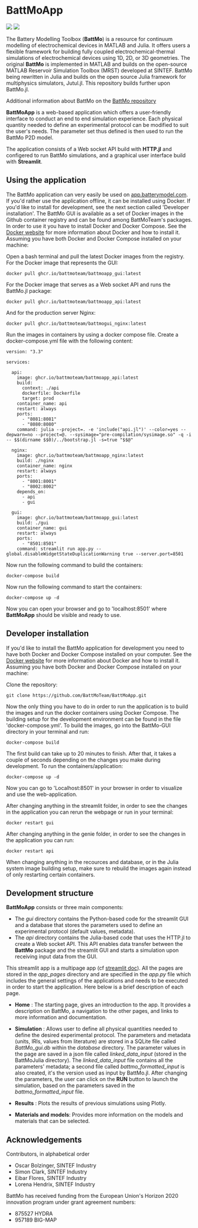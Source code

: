 # BattMoApp

[![](./python/resources/images/battmo_logo.png)](https://github.com/BattMoTeam/BattMo.git)
[![](https://zenodo.org/badge/410005581.svg)](https://zenodo.org/badge/latestdoi/410005581)

The Battery Modelling Toolbox (**BattMo**) is a resource for continuum modelling of electrochemical devices in MATLAB and Julia.
It offers users a flexible framework for building fully coupled electrochemical-thermal simulations of electrochemical
devices using 1D, 2D, or 3D geometries. The original **BattMo** is implemented in MATLAB and builds on the open-source MATLAB
Reservoir Simulation Toolbox (MRST) developed at SINTEF. BattMo being rewritten in Julia and builds on the open source Julia framework for multiphysics simulators, Jutul.jl. This repository builds further upon BattMo.jl.

Additional information about BattMo on the [BattMo repository](https://github.com/BattMoTeam/BattMo.git)

**BattMoApp** is a web-based application which offers a user-friendly interface to
conduct an end to end simulation experience. Each physical quantity needed to define an experimental protocol can be
modified to suit the user's needs. The parameter set thus defined is then used to run the BattMo P2D model.

The application consists of a Web socket API build with **HTTP.jl** and configered to run BattMo simulations, and a graphical user interface build with **Streamlit**.

## Using the application

The BattMo application can very easily be used on [app.batterymodel.com](http://app.batterymodel.com/). If you'd rather use the application offline, it can be installed using Docker. If you'd like to install for development, see the next section called 'Developer installation'. The BattMo GUI is available as a set of Docker images in the Github container registry and can be found among BattMoTeam's packages. In order to use it you have to install Docker and Docker Compose. See the [Docker website](https://www.docker.com/) for more information about Docker and how to install it. Assuming you have both Docker and Docker Compose installed on your machine:

Open a bash terminal and pull the latest Docker images from the registry. For the Docker image that represents the GUI:

```<bash>
docker pull ghcr.io/battmoteam/battmoapp_gui:latest
```

For the Docker image that serves as a Web socket API and runs the BattMo.jl package:

```<bash>
docker pull ghcr.io/battmoteam/battmoapp_api:latest
```

And for the production server Nginx:

```<bash>
docker pull ghcr.io/battmoteam/battmogui_nginx:latest
```

Run the images in containers by using a docker compose file. Create a docker-compose.yml file with the following content:

```<docker>
version: "3.3"

services:

  api:
    image: ghcr.io/battmoteam/battmoapp_api:latest
    build:
      context: ./api
      dockerfile: Dockerfile
      target: prod
    container_name: api
    restart: always
    ports:
      - "8081:8081"
      - "8080:8080"
    command: julia --project=. -e 'include("api.jl")' --color=yes --depwarn=no --project=@. --sysimage="pre-compilation/sysimage.so" -q -i -- $$(dirname $$0)/../bootstrap.jl -s=true "$$@"

  nginx:
    image: ghcr.io/battmoteam/battmoapp_nginx:latest
    build: ./nginx
    container_name: nginx
    restart: always
    ports:
      - "8001:8001"
      - "8002:8002"
    depends_on:
      - api
      - gui

  gui:
    image: ghcr.io/battmoteam/battmoapp_gui:latest
    build: ./gui
    container_name: gui
    restart: always
    ports:
      - "8501:8501"
    command: streamlit run app.py --global.disableWidgetStateDuplicationWarning true --server.port=8501
```

Now run the following command to build the containers:

```<bash>
docker-compose build
```

Now run the following command to start the containers:

```<bash>
docker-compose up -d
```

Now you can open your browser and go to 'localhost:8501' where **BattMoApp** should be visible and ready to use.

## Developer installation

If you'd like to install the BattMo application for development you need to have both Docker and Docker Compose installed on your computer. See the [Docker website](https://www.docker.com/) for more information about Docker and how to install it. Assuming you have both Docker and Docker Compose installed on your machine:

Clone the repository:

```<git>
git clone https://github.com/BattMoTeam/BattMoApp.git
```

Now the only thing you have to do in order to run the application is to build the images and run the docker containers using Docker Compose. The building setup for the development environment can be found in the file 'docker-compose.yml'. To build the images, go into the BattMo-GUI directory in your terminal and run:

```<bash>
docker-compose build
```

The first build can take up to 20 minutes to finish. After that, it takes a couple of seconds depending on the changes you make during development. To run the containers/application:

```<bash>
docker-compose up -d
```

Now you can go to 'Localhost:8501' in your browser in order to visualize and use the web-application.

After changing anything in the streamlit folder, in order to see the changes in the application you can rerun the webpage or run in your terminal:

```<bash>
docker restart gui
```

After changing anything in the genie folder, in order to see the changes in the application you can run:

```<bash>
docker restart api
```

When changing anything in the recources and database, or in the Julia system image building setup, make sure to rebuild the images again instead of only restarting certain containers.

## Development structure

**BattMoApp** consists or three main components:

- The _gui_ directory contains the Python-based code for the streamlit GUI and a
  database that stores the parameters used to define an experimental protocol (default values, metadata).
- The _api_ directory contains the Julia-based code that uses the HTTP.jl to create a Web socket API. This API enables data transfer between the **BattMo** package and the streamlit GUI and starts a simulation upon receiving input data from the GUI.

This streamlit app is a multipage app
(cf [streamlit doc](https://docs.streamlit.io/library/get-started/multipage-apps/create-a-multipage-app)).
All the pages are stored in the _app_pages_ directory and are specified in the _app.py_ file which includes the general settings of the applications and needs to be executed in order to start the application. Here below is a brief description
of each page.

- **Home** : The starting page, gives an introduction to the app. It provides a description on BattMo, a navigation to the other pages, and links to more information and documentation.

- **Simulation** : Allows user to define all physical quantities needed to define the desired
  experimental protocol. The parameters and metadata (units, IRIs, values from literature) are stored in a SQLite file
  called _BattMo_gui.db_ within the _database_ directory. The parameter values in the page are saved in a json file called _linked_data_input_ (stored in the BattMoJulia directory).
  The _linked_data_input_ file contains all the parameters' metadata; a second file called _battmo_formatted_input_ is also
  created, it's the version used as input by BattMo.jl. After changing the parameters, the user can click on the **RUN** button to launch the simulation, based on the parameters saved in the _battmo_formatted_input_ file.

- **Results** : Plots the results of previous simulations using Plotly.

- **Materials and models**: Provides more information on the models and materials that can be selected.

## Acknowledgements

Contributors, in alphabetical order

- Oscar Bolzinger, SINTEF Industry
- Simon Clark, SINTEF Industry
- Eibar Flores, SINTEF Industry
- Lorena Hendrix, SINTEF Industry

BattMo has received funding from the European Union's Horizon 2020
innovation program under grant agreement numbers:

- 875527 HYDRA
- 957189 BIG-MAP
